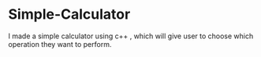 # Simple-Calculator
I made a simple calculator using c++ , which will give user to choose which operation they want to perform.
